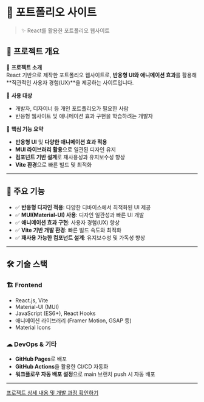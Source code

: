 # 📌 포트폴리오 사이트

> ✨ React를 활용한 포트폴리오 웹사이트

## 📖 프로젝트 개요

📌 **프로젝트 소개**  
React 기반으로 제작한 포트폴리오 웹사이트로, **반응형 UI와 애니메이션 효과**를 활용해 **직관적인 사용자 경험(UX)**을 제공하는 사이트입니다.

📌 **사용 대상**

- 개발자, 디자이너 등 개인 포트폴리오가 필요한 사람
- 반응형 웹사이트 및 애니메이션 효과 구현을 학습하려는 개발자

📌 **핵심 기능 요약**

- **반응형 UI** 및 **다양한 애니메이션 효과 적용**
- **MUI 라이브러리 활용**으로 일관된 디자인 유지
- **컴포넌트 기반 설계**로 재사용성과 유지보수성 향상
- **Vite 환경**으로 빠른 빌드 및 최적화

---

## 🚀 주요 기능

- ✅ **반응형 디자인 적용**: 다양한 디바이스에서 최적화된 UI 제공
- ✅ **MUI(Material-UI) 사용**: 디자인 일관성과 빠른 UI 개발
- ✅ **애니메이션 효과 구현**: 사용자 경험(UX) 향상
- ✅ **Vite 기반 개발 환경**: 빠른 빌드 속도와 최적화
- ✅ **재사용 가능한 컴포넌트 설계**: 유지보수성 및 가독성 향상

---

## 🛠️ 기술 스택

### 🏗️ **Frontend**

- React.js, Vite
- Material-UI (MUI)
- JavaScript (ES6+), React Hooks
- 애니메이션 라이브러리 (Framer Motion, GSAP 등)
- Material Icons

### ☁ **DevOps & 기타**

- **GitHub Pages**로 배포
- **GitHub Actions**을 활용한 CI/CD 자동화
- **워크플로우 자동 배포 설정**으로 main 브랜치 push 시 자동 배포

---


 [프로젝트 상세 내용 및 개발 과정 확인하기](./project-overview.md)